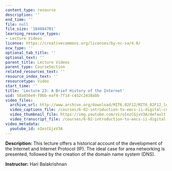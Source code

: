 ```yaml
---
content_type: resource
description: ''
end_time: ''
file: null
file_size: '184884701'
learning_resource_types:
- Lecture Videos
license: https://creativecommons.org/licenses/by-nc-sa/4.0/
ocw_type: ''
optional_tab_title: ''
optional_text: ''
parent_title: Lecture Videos
parent_type: CourseSection
related_resources_text: ''
resource_index_text: ''
resourcetype: Video
start_time: ''
title: 'Lecture 23: A Brief History of the Internet'
uid: 58a456e9-f0bb-eaf4-7f1d-c452c2438abb
video_files:
  archive_url: http://www.archive.org/download/MIT6.02F12/MIT6_02F12_lec23_300k.mp4
  video_captions_file: /courses/6-02-introduction-to-eecs-ii-digital-communication-systems-fall-2012/65eb90a06cc458cbb4a0c56c125d74d8_oIezCGjxV3A.vtt
  video_thumbnail_file: https://img.youtube.com/vi/oIezCGjxV3A/default.jpg
  video_transcript_file: /courses/6-02-introduction-to-eecs-ii-digital-communication-systems-fall-2012/977223f2d0ff45cac38a782e60f2b1cd_oIezCGjxV3A.pdf
video_metadata:
  youtube_id: oIezCGjxV3A
---
```


**Description:** This lecture offers a historical account of the development of the Internet and Internet Protocol (IP). The ideal case for area networking is presented, followed by the creation of the domain name system (DNS).

**Instructor:** Hari Balakrishnan

